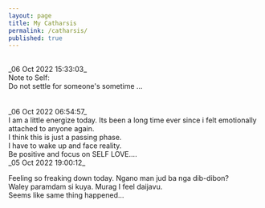 ```yaml
---
layout: page
title: My Catharsis
permalink: /catharsis/
published: true
---
```

<br>
_06 Oct 2022 15:33:03_
<br>
Note to Self: 
<br>
Do not settle for someone's sometime ...
<br>
<br>
<br>
_06 Oct 2022 06:54:57_
<br>
I am a little energize today. Its been a long time ever since i felt emotionally attached to anyone again.
<br>
I think this is just a passing phase.
<br>
I have to wake up and face reality.
<br>
Be positive and focus on SELF LOVE....
<br>
_05 Oct 2022 19:00:12_

Feeling so freaking down today. Ngano man jud ba nga dib-dibon?
<br>
Waley paramdam si kuya. Murag I feel daijavu.
<br>
Seems like same thing happened...
<br>
